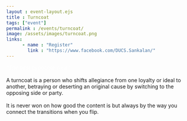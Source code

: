 ```yaml
---
layout : event-layout.ejs
title : Turncoat
tags: ["event"]
permalink : /events/turncoat/
image: /assets/images/turncoat.png
links: 
      - name : "Register" 
        link : "https://www.facebook.com/DUCS.Sankalan/"
---
```

<I style="color:white">“The best hypocrite wins”</I>\
<br>
A turncoat is a person who shifts allegiance from one loyalty or ideal to another, betraying or deserting an original cause by switching to the opposing side or party.\
<br>
It is never won on how good the content is but always by the way you connect the transitions when you flip.